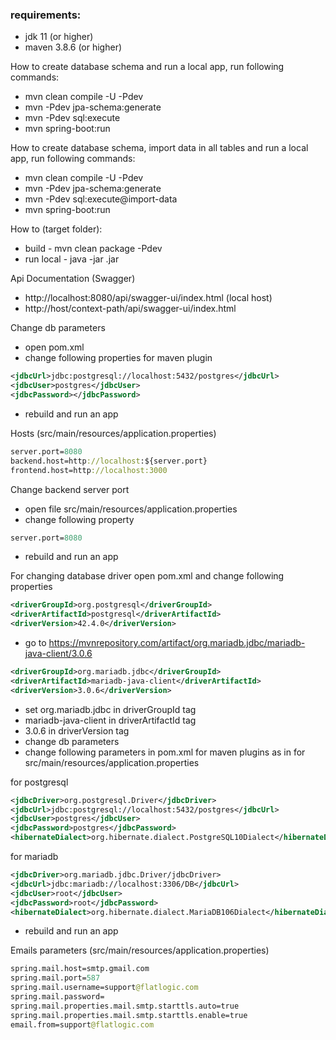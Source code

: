 ### requirements:

+ jdk 11 (or higher)
+ maven 3.8.6 (or higher)

How to create database schema and run a local app, run following commands:

* mvn clean compile -U -Pdev
* mvn -Pdev jpa-schema:generate
* mvn -Pdev sql:execute
* mvn spring-boot:run

How to create database schema, import data in all tables and run a local app, run following commands:

* mvn clean compile -U -Pdev
* mvn -Pdev jpa-schema:generate
* mvn -Pdev sql:execute@import-data
* mvn spring-boot:run

How to (target folder):

* build - mvn clean package -Pdev
* run local - java -jar <jarname>.jar

Api Documentation (Swagger)

* http://localhost:8080/api/swagger-ui/index.html (local host)
* http://host/context-path/api/swagger-ui/index.html

Change db parameters

* open pom.xml
* change following properties for maven plugin

```xml
<jdbcUrl>jdbc:postgresql://localhost:5432/postgres</jdbcUrl>
<jdbcUser>postgres</jdbcUser>
<jdbcPassword></jdbcPassword>
```

* rebuild and run an app

Hosts (src/main/resources/application.properties)

```clojure
server.port=8080
backend.host=http://localhost:${server.port}
frontend.host=http://localhost:3000
```

Change backend server port

* open file src/main/resources/application.properties
* change following property

```clojure
server.port=8080
```

* rebuild and run an app

For changing database driver open pom.xml and change following properties

```xml
<driverGroupId>org.postgresql</driverGroupId>
<driverArtifactId>postgresql</driverArtifactId>
<driverVersion>42.4.0</driverVersion>
```

* go to https://mvnrepository.com/artifact/org.mariadb.jdbc/mariadb-java-client/3.0.6

```xml
<driverGroupId>org.mariadb.jdbc</driverGroupId>
<driverArtifactId>mariadb-java-client</driverArtifactId>
<driverVersion>3.0.6</driverVersion>
```

* set org.mariadb.jdbc in driverGroupId tag
* mariadb-java-client in driverArtifactId tag
* 3.0.6 in driverVersion tag
* change db parameters
* change following parameters in pom.xml for maven plugins as in for src/main/resources/application.properties

for postgresql
```xml
<jdbcDriver>org.postgresql.Driver</jdbcDriver>
<jdbcUrl>jdbc:postgresql://localhost:5432/postgres</jdbcUrl>
<jdbcUser>postgres</jdbcUser>
<jdbcPassword>postgres</jdbcPassword>
<hibernateDialect>org.hibernate.dialect.PostgreSQL10Dialect</hibernateDialect>
```
for mariadb
```xml
<jdbcDriver>org.mariadb.jdbc.Driver/jdbcDriver>
<jdbcUrl>jdbc:mariadb://localhost:3306/DB</jdbcUrl>
<jdbcUser>root</jdbcUser>
<jdbcPassword>root</jdbcPassword>
<hibernateDialect>org.hibernate.dialect.MariaDB106Dialect</hibernateDialect>
```

* rebuild and run an app

Emails parameters (src/main/resources/application.properties)

```clojure
spring.mail.host=smtp.gmail.com
spring.mail.port=587
spring.mail.username=support@flatlogic.com
spring.mail.password=
spring.mail.properties.mail.smtp.starttls.auto=true
spring.mail.properties.mail.smtp.starttls.enable=true
email.from=support@flatlogic.com
```
